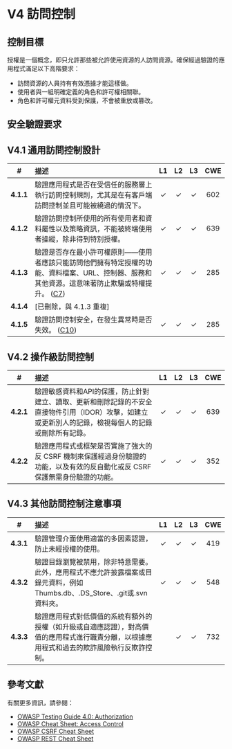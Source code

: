 # V4 訪問控制

## 控制目標

授權是一個概念，即只允許那些被允許使用資源的人訪問資源。確保經過驗證的應用程式滿足以下高階要求：

* 訪問資源的人員持有有效憑據才能這樣做。
* 使用者與一組明確定義的角色和許可權相關聯。
* 角色和許可權元資料受到保護，不會被重放或篡改。

## 安全驗證要求

## V4.1 通用訪問控制設計

| # | 描述 | L1 | L2 | L3 | CWE |
| :---: | :--- | :---: | :---: | :---: | :---: |
| **4.1.1** | 驗證應用程式是否在受信任的服務層上執行訪問控制規則，尤其是在有客戶端訪問控制並且可能被繞過的情況下。 | ✓ | ✓ | ✓ | 602 |
| **4.1.2** | 驗證訪問控制所使用的所有使用者和資料屬性以及策略資訊，不能被終端使用者操縱，除非得到特別授權。 | ✓ | ✓ | ✓ | 639 |
| **4.1.3** | 驗證是否存在最小許可權原則——使用者應該只能訪問他們擁有特定授權的功能、資料檔案、URL、控制器、服務和其他資源。這意味著防止欺騙或特權提升。 ([C7](https://owasp.org/www-project-proactive-controls/#div-numbering)) | ✓ | ✓ | ✓ | 285 |
| **4.1.4** | [已刪除，與 4.1.3 重複] | | | | |
| **4.1.5** | 驗證訪問控制安全，在發生異常時是否失效。 ([C10](https://owasp.org/www-project-proactive-controls/#div-numbering)) | ✓ | ✓ | ✓ | 285 |

## V4.2 操作級訪問控制

| # | 描述 | L1 | L2 | L3 | CWE |
| :---: | :--- | :---: | :---: | :---: | :---: |
| **4.2.1** | 驗證敏感資料和API的保護，防止針對建立、讀取、更新和刪除記錄的不安全直接物件引用（IDOR）攻擊，如建立或更新別人的記錄，檢視每個人的記錄或刪除所有記錄。 | ✓ | ✓ | ✓ | 639 |
| **4.2.2** | 驗證應用程式或框架是否實施了強大的反 CSRF 機制來保護經過身份驗證的功能，以及有效的反自動化或反 CSRF 保護無需身份驗證的功能。 | ✓ | ✓ | ✓ | 352 |

## V4.3 其他訪問控制注意事項

| # | 描述 | L1 | L2 | L3 | CWE |
| :---: | :--- | :---: | :---: | :---: | :---: |
| **4.3.1** | 驗證管理介面使用適當的多因素認證，防止未經授權的使用。 | ✓ | ✓ | ✓ | 419 |
| **4.3.2** | 驗證目錄瀏覽被禁用，除非特意需要。此外，應用程式不應允許披露檔案或目錄元資料，例如Thumbs.db、.DS_Store、.git或.svn資料夾。 | ✓ | ✓ | ✓ | 548 |
| **4.3.3** | 驗證應用程式對低價值的系統有額外的授權（如升級或自適應認證），對高價值的應用程式進行職責分離，以根據應用程式和過去的欺詐風險執行反欺詐控制。 | | ✓ | ✓ | 732 |

## 參考文獻

有關更多資訊，請參閱：

* [OWASP Testing Guide 4.0: Authorization](https://owasp.org/www-project-web-security-testing-guide/v41/4-Web_Application_Security_Testing/05-Authorization_Testing/README.html)
* [OWASP Cheat Sheet: Access Control](https://cheatsheetseries.owasp.org/cheatsheets/Access_Control_Cheat_Sheet.html)
* [OWASP CSRF Cheat Sheet](https://cheatsheetseries.owasp.org/cheatsheets/Cross-Site_Request_Forgery_Prevention_Cheat_Sheet.html)
* [OWASP REST Cheat Sheet](https://cheatsheetseries.owasp.org/cheatsheets/REST_Security_Cheat_Sheet.html)
